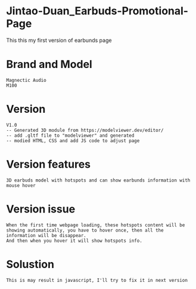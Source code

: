 # Jintao-Duan_Earbuds-Promotional-Page
This this my first version of earbunds page
# Brand and Model
    Magnectic Audio 
    M100

# Version
    V1.0
    -- Generated 3D module from https://modelviewer.dev/editor/
    -- add .gltf file to "modelviewer" and generated
    -- modied HTML, CSS and add JS code to adjust page

# Version features
    3D earbuds model with hotspots and can show earbunds information with mouse hover
    
# Version issue
    When the first time webpage loading, these hotspots content will be showing automatically, you have to hover once, then all the information will be disappear. 
    And then when you hover it will show hotspots info.

# Solustion
    This is may result in javascript, I'll try to fix it in next version

